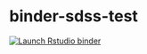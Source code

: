 # binder-sdss-test
  <!-- badges: start -->
  [![Launch Rstudio binder](http://mybinder.org/badge.svg)](https://mybinder.org/v2/gh/MirandaRintoul/binder-sdss-test/master?urlpath=rstudio)
  <!-- badges: end -->